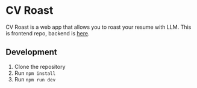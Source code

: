 # CV Roast

CV Roast is a web app that allows you to roast your resume with LLM. This is frontend repo, backend is [here](https://github.com/0xrsydn/broken-roast).

## Development

1. Clone the repository
2. Run `npm install`
3. Run `npm run dev`

